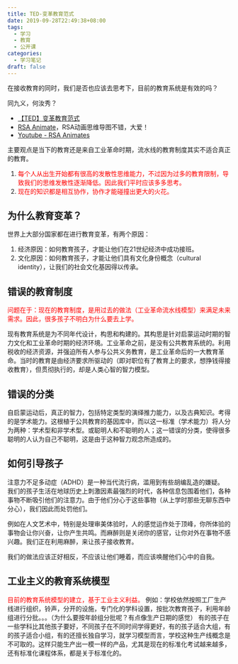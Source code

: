 ```yaml
---
title: TED-变革教育范式
date: 2019-09-28T22:49:38+08:00
tags:
  - 学习
  - 教育
  - 公开课
categories:
  - 学习笔记
draft: false
---
```

在接收教育的同时，我们是否也应该去思考下，目前的教育系统是有效的吗？

同九义，何汝秀？
<!--more-->

* [【TED】变革教育范式](http://open.163.com/movie/2012/1/Q/T/M8CKBN1LA_M8CKC26QT.html)
* [RSA Animate](http://www.thersa.org)，RSA动画思维导图不错，大爱！
* [Youtube - RSA Animates](https://www.youtube.com/playlist?list=PL39BF9545D740ECFF)


主要观点是当下的教育还是来自工业革命时期，流水线的教育制度其实不适合真正的教育。
1. <font color=red>每个人从出生开始都有很高的发散性思维能力，不过因为过多的教育限制，导致我们的思维发散性逐渐降低。因此我们平时应该多多思考。</font>
2. <font color=red>现在的知识都是相互协作，协作才能碰撞出更大的火花。</font>

## 为什么教育变革？
世界上大部分国家都在进行教育变革，有两个原因：
1. 经济原因：如何教育孩子，才能让他们在21世纪经济中成功接班。
2. 文化原因：如何教育孩子，才能让他们具有文化身份概念（cultural identity），让我们的社会文化基因得以传承。

## 错误的教育制度
<font color=red>问题在于：现在的教育制度，是用过去的做法（工业革命流水线模型）来满足未来需求。因此，很多孩子不明白为什么要去上学。</font>

现有教育系统是为不同年代设计，构思和构建的。其构思是针对启蒙运动时期的智力文化和工业革命时期的经济环境。工业革命之前，是没有公共教育系统的。利用税收的经济资源，并强迫所有人参与公共义务教育，是工业革命后的一大教育革命。当时的教育是由经济要求所驱动的（即对职位有了教育上的要求，想挣钱得接收教育），但贯彻执行的，却是人类心智的智力模型。

## 错误的分类
自启蒙运动后，真正的智力，包括特定类型的演绎推力能力，以及古典知识。考得的是学术能力。这根植于公共教育的基因库中，而以这一标准（学术能力）将人分为两种：学术型和非学术型。或聪明人和不聪明的人；这一错误的分类，使得很多聪明的人认为自己不聪明，这是由于这种智力观念所造成的。

## 如何引导孩子
注意力不足多动症（ADHD）是一种当代流行病，滥用到有些胡编乱造的嫌疑。
我们的孩子生活在地球历史上刺激因素最强烈的时代，各种信息包围着他们，各种事物不断吸引他们的注意力。由于他们分心于这些事物（从上学时那些无聊东西中分心），我们因此而处罚他们。

例如在人文艺术中，特别是处理审美体验时，人的感觉运作处于顶峰，你所体验的事物会让你兴奋，让你产生共鸣。而麻醉则是关闭你的感官，让你对外在事物不感兴趣。我们正在利用麻醉，来让孩子接收教育。

我们的做法应该正好相反，不应该让他们睡着，而应该唤醒他们心中的自我。

## 工业主义的教育系统模型
<font color=red>目前的教育系统模型的建立，基于工业主义利益。</font>
例如：学校依然按照工厂生产线进行组织，铃声，分开的设施，专门化的学科设置，按批次教育孩子，利用年龄组进行分批。。。（为什么要按年龄组分批呢？有点像生产日期的感觉）
有的孩子在一些学科比其他孩子要好，不同孩子在不同时间学得更好，有的孩子适合大组，有的孩子适合小组，有的还擅长独自学习，就学习模型而言，学校这种生产线概念是不可取的。这样只能生产出一模一样的产品，尤其是现在的标准化考试越来越多，还有标准化课程体系，都是关于标准化的。